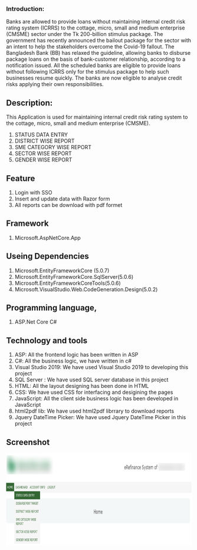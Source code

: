 ### Introduction:
Banks are allowed to provide loans without maintaining internal credit risk rating system (ICRRS) 
to the cottage, micro, small and medium enterprise (CMSME) sector under the Tk 200-billion stimulus package.
The government has recently announced the bailout package for the sector with an intent to help the stakeholders overcome the Covid-19 fallout.
The Bangladesh Bank (BB) has relaxed the guideline, allowing banks to disburse package loans on the basis of bank-customer relationship, according to a notification issued.
All the scheduled banks are eligible to provide loans without following ICRRS only for the stimulus package to help such businesses resume quickly.
The banks are now eligible to analyse credit risks applying their own responsibilities.

## Description:
This Application is used for maintaining internal credit risk rating system to the cottage, micro, small and medium enterprise (CMSME). 

1. STATUS DATA ENTRY 
2. DISTRICT WISE REPORT
3. SME CATEGORY WISE REPORT
4. SECTOR WISE REPORT
5. GENDER WISE REPORT

## Feature
1. Login with SSO
2. Insert and update data with Razor form
3. All reports can be download with pdf formet

## Framework
1. Microsoft.AspNetCore.App

## Useing Dependencies
1. Microsoft.EntityFrameworkCore (5.0.7)
2. Microsoft.EntityFrameworkCore.SqlServer(5.0.6)
3. Microsoft.EntityFrameworkCoreTools(5.0.6)
4. Microsoft.VisualStudio.Web.CodeGeneration.Design(5.0.2)



## Programming language, 
1. ASP.Net Core C#
 
## Technology and tools
1. ASP: All the frontend logic has been written in ASP
2. C#: All the business logic, we have written in c# 
3. Visual Studio 2019: We have used Visual Studio 2019 to developing this project
4. SQL Server : We have used SQL server database in this project
5. HTML: All the layout designing has been done in HTML
6. CSS: We have used CSS for interfacing and desigining the pages
7. JavaScript: All the client side business logic has been developed in JavaScript 
8. html2pdf lib: We have used html2pdf librrary to download reports
9. Jquery DateTime Picker: We have used Jquery DateTime Picker in this project

## Screenshot
 <img src="https://github.com/toufiqulhuda/erefinance/blob/master/Screenshot/Home-Page-Erefinance.png" alt="HomePage" width="900" height="250"> 
